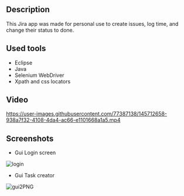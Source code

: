 Description
-

This Jira app was made for personal use to create issues, log time, and change their status to done.


Used tools
-

- Eclipse
- Java
- Selenium WebDriver
- Xpath and css locators


Video
-

https://user-images.githubusercontent.com/77387138/145712658-938a7f32-4108-4da4-ac66-e1101668a1a5.mp4


Screenshots
-
- Gui Login screen

![login](https://user-images.githubusercontent.com/77387138/145712842-dd17ea8c-148f-4968-8bd3-1ab25d65e492.JPG)

- Gui Task creator

![gui2PNG](https://user-images.githubusercontent.com/77387138/154040769-51d49b0a-f59b-4d9d-a27b-17145c67cc11.PNG)
